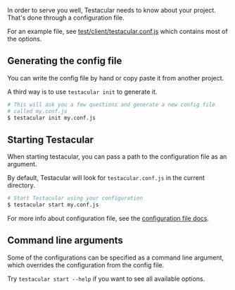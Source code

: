In order to serve you well, Testacular needs to know about your
project. That's done through a configuration file.

For an example file, see [test/client/testacular.conf.js]
which contains most of the options.

## Generating the config file
You can write the config file by hand or copy paste it from another project.

A third way is to use `testacular init` to generate it.
```bash
# This will ask you a few questions and generate a new config file
# called my.conf.js
$ testacular init my.conf.js
```

## Starting Testacular
When starting testacular, you can pass a path to the configuration file as an argument.

By default, Testacular will look for `testacular.conf.js` in the current directory.
```bash
# Start Testacular using your configuration
$ testacular start my.conf.js
```
For more info about configuration file, see the [configuration file docs].

## Command line arguments
Some of the configurations can be specified as a command line argument, which
overrides the configuration from the config file.

Try `testacular start --help` if you want to see all available options.


[test/client/testacular.conf.js]: https://github.com/testacular/testacular/blob/master/test/client/testacular.conf.js
[configuration file docs]: configuration_file.html
